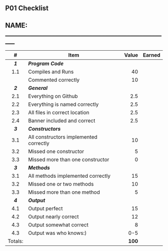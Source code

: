 ## P01 Checklist

## NAME: _____________________________________________________

|    #    | Item                                   |   Value | Earned |
| :-----: | -------------------------------------- | ------: | -----: |
| ***1*** | ***Program Code***                     |         |        |
|   1.1   | Compiles and Runs                      |      40 |        |
|         | Commented correctly                    |      10 |        |
| ***2*** | ***General***                          |         |        |
|   2.1   | Everything on Github                   |     2.5 |        |
|   2.2   | Everything is named correctly          |     2.5 |        |
|   2.3   | All files in correct location          |     2.5 |        |
|   2.4   | Banner included and correct            |     2.5 |        |
| ***3*** | ***Constructors***                     |         |        |
|   3.1   | All constructors implemented correctly |      10 |        |
|   3.2   | Missed one  constructor                |       5 |        |
|   3.3   | Missed more than one  constructor      |       0 |        |
| ***3*** | ***Methods***                          |         |        |
|   3.1   | All methods implemented correctly      |      15 |        |
|   3.2   | Missed one or two methods              |      10 |        |
|   3.3   | Missed more than one method            |       5 |        |
| ***4*** | ***Output***                           |         |        |
|   4.1   | Output perfect                         |      15 |        |
|   4.2   | Output nearly correct                  |      12 |        |
|   4.3   | Output somewhat correct                |       8 |        |
|   4.3   | Output was who knows:)                 |     0-5 |        |
| Totals: |                                        | **100** |        |
